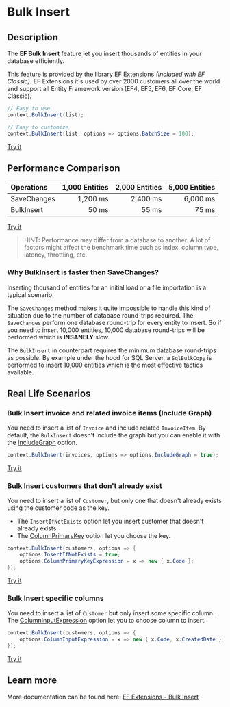 # Bulk Insert

## Description
The **EF Bulk Insert** feature let you insert thousands of entities in your database efficiently.

This feature is provided by the library [EF Extensions](https://entityframework-extensions.net/bulk-insert) _(Included with EF Classic)_. EF Extensions it's used by over 2000 customers all over the world and support all Entity Framework version (EF4, EF5, EF6, EF Core, EF Classic).

```csharp
// Easy to use
context.BulkInsert(list);

// Easy to customize
context.BulkInsert(list, options => options.BatchSize = 100);
```
[Try it](https://dotnetfiddle.net/7PnUvq)

## Performance Comparison

| Operations      | 1,000 Entities | 2,000 Entities | 5,000 Entities |
| :-------------- | -------------: | -------------: | -------------: |
| SaveChanges     | 1,200 ms       | 2,400 ms       | 6,000 ms       |
| BulkInsert      | 50 ms          | 55 ms          | 75 ms          |

[Try it](https://dotnetfiddle.net/hfbiys)

> HINT: Performance may differ from a database to another. A lot of factors might affect the benchmark time such as index, column type, latency, throttling, etc.

### Why BulkInsert is faster then SaveChanges?
Inserting thousand of entities for an initial load or a file importation is a typical scenario.

The `SaveChanges` method makes it quite impossible to handle this kind of situation due to the number of database round-trips required. The `SaveChanges` perform one database round-trip for every entity to insert. So if you need to insert 10,000 entities, 10,000 database round-trips will be performed which is **INSANELY** slow.

The `BulkInsert` in counterpart requires the minimum database round-trips as possible. By example under the hood for SQL Server, a `SqlBulkCopy` is performed to insert 10,000 entities which is the most effective tactics available.

## Real Life Scenarios

### Bulk Insert invoice and related invoice items (Include Graph)
You need to insert a list of `Invoice` and include related `InvoiceItem`. By default, the `BulkInsert` doesn't include the graph but you can enable it with the [IncludeGraph](https://entityframework-extensions.net/include-graph) option.

```csharp
context.BulkInsert(invoices, options => options.IncludeGraph = true);
```
[Try it](https://dotnetfiddle.net/DGkPHC)

### Bulk Insert customers that don't already exist
You need to insert a list of `Customer`, but only one that doesn't already exists using the customer code as the key.

- The `InsertIfNotExists` option let you insert customer that doesn't already exists.
- The [ColumnPrimaryKey](https://entityframework-extensions.net/column#column-primary-key) option let you choose the key.

```csharp
context.BulkInsert(customers, options => {
    options.InsertIfNotExists = true;
    options.ColumnPrimaryKeyExpression = x => new { x.Code };
});
```
[Try it](https://dotnetfiddle.net/CtwBQw)

### Bulk Insert specific columns
You need to insert a list of `Customer` but only insert some specific column. The [ColumnInputExpression](https://entityframework-extensions.net/column#column-input) option let you to choose column to insert.

```csharp
context.BulkInsert(customers, options => {
    options.ColumnInputExpression = x => new { x.Code, x.CreatedDate };
});
```
[Try it](https://dotnetfiddle.net/x5qTfp)

## Learn more

More documentation can be found here: [EF Extensions - Bulk Insert](https://entityframework-extensions.net/bulk-insert)
